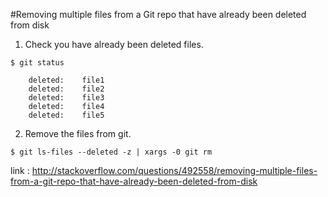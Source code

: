 #Removing multiple files from a Git repo that have already been deleted from disk

1. Check you have already been deleted files.
```
$ git status

	deleted:    file1
	deleted:    file2
	deleted:    file3
	deleted:    file4
	deleted:    file5

```

2. Remove the files from git.
```
$ git ls-files --deleted -z | xargs -0 git rm 
```

link : http://stackoverflow.com/questions/492558/removing-multiple-files-from-a-git-repo-that-have-already-been-deleted-from-disk
